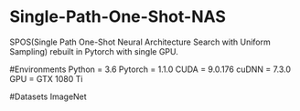 # Single-Path-One-Shot-NAS
SPOS(Single Path One-Shot Neural Architecture Search with Uniform Sampling) rebuilt in Pytorch with single GPU.

#Environments
Python = 3.6
Pytorch = 1.1.0
CUDA = 9.0.176
cuDNN = 7.3.0
GPU = GTX 1080 Ti

#Datasets
ImageNet


